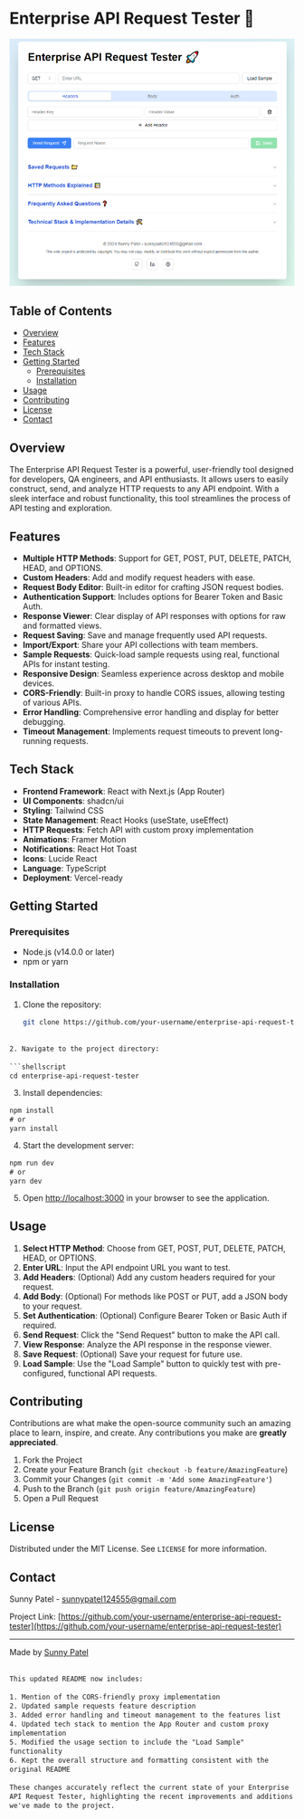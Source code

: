 # Enterprise API Request Tester 🚀

![Enterprise API Request Tester](finished_ui.PNG)

## Table of Contents
- [Overview](#overview)
- [Features](#features)
- [Tech Stack](#tech-stack)
- [Getting Started](#getting-started)
  - [Prerequisites](#prerequisites)
  - [Installation](#installation)
- [Usage](#usage)
- [Contributing](#contributing)
- [License](#license)
- [Contact](#contact)

## Overview

The Enterprise API Request Tester is a powerful, user-friendly tool designed for developers, QA engineers, and API enthusiasts. It allows users to easily construct, send, and analyze HTTP requests to any API endpoint. With a sleek interface and robust functionality, this tool streamlines the process of API testing and exploration.

## Features

- **Multiple HTTP Methods**: Support for GET, POST, PUT, DELETE, PATCH, HEAD, and OPTIONS.
- **Custom Headers**: Add and modify request headers with ease.
- **Request Body Editor**: Built-in editor for crafting JSON request bodies.
- **Authentication Support**: Includes options for Bearer Token and Basic Auth.
- **Response Viewer**: Clear display of API responses with options for raw and formatted views.
- **Request Saving**: Save and manage frequently used API requests.
- **Import/Export**: Share your API collections with team members.
- **Sample Requests**: Quick-load sample requests using real, functional APIs for instant testing.
- **Responsive Design**: Seamless experience across desktop and mobile devices.
- **CORS-Friendly**: Built-in proxy to handle CORS issues, allowing testing of various APIs.
- **Error Handling**: Comprehensive error handling and display for better debugging.
- **Timeout Management**: Implements request timeouts to prevent long-running requests.

## Tech Stack

- **Frontend Framework**: React with Next.js (App Router)
- **UI Components**: shadcn/ui
- **Styling**: Tailwind CSS
- **State Management**: React Hooks (useState, useEffect)
- **HTTP Requests**: Fetch API with custom proxy implementation
- **Animations**: Framer Motion
- **Notifications**: React Hot Toast
- **Icons**: Lucide React
- **Language**: TypeScript
- **Deployment**: Vercel-ready

## Getting Started

### Prerequisites

- Node.js (v14.0.0 or later)
- npm or yarn

### Installation

1. Clone the repository:
   ```bash
   git clone https://github.com/your-username/enterprise-api-request-tester.git
```

2. Navigate to the project directory:

```shellscript
cd enterprise-api-request-tester
```


3. Install dependencies:

```shellscript
npm install
# or
yarn install
```


4. Start the development server:

```shellscript
npm run dev
# or
yarn dev
```


5. Open [http://localhost:3000](http://localhost:3000) in your browser to see the application.


## Usage

1. **Select HTTP Method**: Choose from GET, POST, PUT, DELETE, PATCH, HEAD, or OPTIONS.
2. **Enter URL**: Input the API endpoint URL you want to test.
3. **Add Headers**: (Optional) Add any custom headers required for your request.
4. **Add Body**: (Optional) For methods like POST or PUT, add a JSON body to your request.
5. **Set Authentication**: (Optional) Configure Bearer Token or Basic Auth if required.
6. **Send Request**: Click the "Send Request" button to make the API call.
7. **View Response**: Analyze the API response in the response viewer.
8. **Save Request**: (Optional) Save your request for future use.
9. **Load Sample**: Use the "Load Sample" button to quickly test with pre-configured, functional API requests.


## Contributing

Contributions are what make the open-source community such an amazing place to learn, inspire, and create. Any contributions you make are **greatly appreciated**.

1. Fork the Project
2. Create your Feature Branch (`git checkout -b feature/AmazingFeature`)
3. Commit your Changes (`git commit -m 'Add some AmazingFeature'`)
4. Push to the Branch (`git push origin feature/AmazingFeature`)
5. Open a Pull Request


## License

Distributed under the MIT License. See `LICENSE` for more information.

## Contact

Sunny Patel - [sunnypatel124555@gmail.com](mailto:sunnypatel124555@gmail.com)

Project Link: [https://github.com/your-username/enterprise-api-request-tester](https://github.com/your-username/enterprise-api-request-tester)

---

Made by [Sunny Patel](https://www.sunnypatel.net/)

```plaintext

This updated README now includes:

1. Mention of the CORS-friendly proxy implementation
2. Updated sample requests feature description
3. Added error handling and timeout management to the features list
4. Updated tech stack to mention the App Router and custom proxy implementation
5. Modified the usage section to include the "Load Sample" functionality
6. Kept the overall structure and formatting consistent with the original README

These changes accurately reflect the current state of your Enterprise API Request Tester, highlighting the recent improvements and additions we've made to the project.
```

